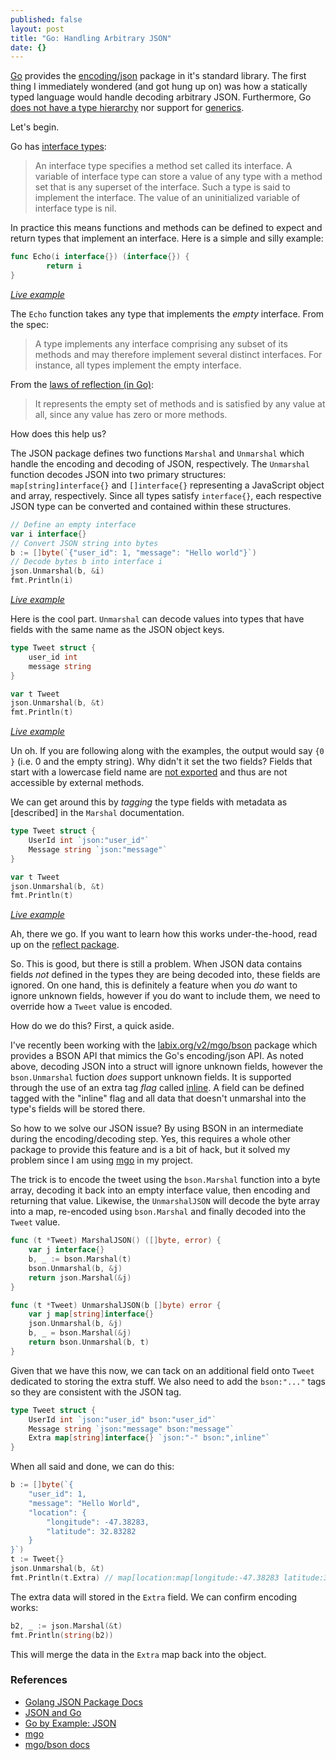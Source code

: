 ```yaml
---
published: false
layout: post
title: "Go: Handling Arbitrary JSON"
date: {}
---
```


[Go](http://golang.org) provides the [encoding/json](http://golang.org/pkg/encoding/json/) package in it's standard library. The first thing I immediately wondered (and got hung up on) was how a statically typed language would handle decoding arbitrary JSON. Furthermore, Go [does not have a type hierarchy](http://golang.org/doc/faq#inheritance) nor support for [generics](http://golang.org/doc/faq#generics).

Let's begin.

Go has [interface types](http://golang.org/ref/spec#Interface_types):

> An interface type specifies a method set called its interface. A variable of interface type can store a value of any type with a method set that is any superset of the interface. Such a type is said to implement the interface. The value of an uninitialized variable of interface type is nil.

In practice this means functions and methods can be defined to expect and return types that implement an interface. Here is a simple and silly example:

```go
func Echo(i interface{}) (interface{}) {
        return i
}
```
_[Live example](http://play.golang.org/p/-nzvZnQpLc)_

The `Echo` function takes any type that implements the _empty_ interface. From the spec:

> A type implements any interface comprising any subset of its methods and may therefore implement several distinct interfaces. For instance, all types implement the empty interface.

From the [laws of reflection (in Go)](http://golang.org/doc/articles/laws_of_reflection.html):

> It represents the empty set of methods and is satisfied by any value at all, since any value has zero or more methods.

How does this help us?

The JSON package defines two functions `Marshal` and `Unmarshal` which handle the encoding and decoding of JSON, respectively. The `Unmarshal` function decodes JSON into two primary structures: `map[string]interface{}` and `[]interface{}` representing a JavaScript object and array, respectively. Since all types satisfy `interface{}`, each respective JSON type can be converted and contained within these structures.

```go
// Define an empty interface
var i interface{}
// Convert JSON string into bytes
b := []byte(`{"user_id": 1, "message": "Hello world"}`)
// Decode bytes b into interface i
json.Unmarshal(b, &i)
fmt.Println(i)
```

_[Live example](http://play.golang.org/p/QLRx22PJMF)_

Here is the cool part. `Unmarshal` can decode values into types that have fields with the same name as the JSON object keys.

```go
type Tweet struct {
    user_id int
    message string
}

var t Tweet
json.Unmarshal(b, &t)
fmt.Println(t)
```

_[Live example](http://play.golang.org/p/l0gh-SoQ2a)_

Un oh. If you are following along with the examples, the output would say `{0 }` (i.e. 0 and the empty string). Why didn't it set the two fields? Fields that start with a lowercase field name are [not exported](http://golang.org/ref/spec#Exported_identifiers) and thus are not accessible by external methods.

We can get around this by _tagging_ the type fields with metadata as [described] in the `Marshal` documentation.

```go
type Tweet struct {
    UserId int `json:"user_id"`
    Message string `json:"message"`
}

var t Tweet
json.Unmarshal(b, &t)
fmt.Println(t)
```

_[Live example](http://play.golang.org/p/P-BM9QdYjG)_

Ah, there we go. If you want to learn how this works under-the-hood, read up on the [reflect package](http://golang.org/pkg/reflect/#StructTag).

So. This is good, but there is still a problem. When JSON data contains fields _not_ defined in the types they are being decoded into, these fields are ignored. On one hand, this is definitely a feature when you _do_ want to ignore unknown fields, however if you do want to include them, we need to override how a `Tweet` value is encoded.

How do we do this? First, a quick aside.

I've recently been working with the [labix.org/v2/mgo/bson](http://godoc.org/labix.org/v2/mgo/bson) package which provides a BSON API that mimics the Go's encoding/json API. As noted above, decoding JSON into a struct will ignore unknown fields, however the `bson.Unmarshal` fuction _does_ support unknown fields. It is supported through the use of an extra tag _flag_ called [inline](http://godoc.org/labix.org/v2/mgo/bson#Marshal). A field can be defined tagged with the "inline" flag and all data that doesn't unmarshal into the type's fields will be stored there.

So how to we solve our JSON issue? By using BSON in an intermediate during the encoding/decoding step. Yes, this requires a whole other package to provide this feature and is a bit of hack, but it solved my problem since I am using [mgo](http://labix.org/mgo) in my project.

The trick is to encode the tweet using the `bson.Marshal` function into a byte array, decoding it back into an empty interface value, then encoding and returning that value. Likewise, the `UnmarshalJSON` will decode the byte array into a map, re-encoded using `bson.Marshal` and finally decoded into the `Tweet` value.

```go
func (t *Tweet) MarshalJSON() ([]byte, error) {
    var j interface{}
    b, _ := bson.Marshal(t)
    bson.Unmarshal(b, &j)
    return json.Marshal(&j)
}

func (t *Tweet) UnmarshalJSON(b []byte) error {
    var j map[string]interface{}
    json.Unmarshal(b, &j)
    b, _ = bson.Marshal(&j)
    return bson.Unmarshal(b, t)
}
```

Given that we have this now, we can tack on an additional field onto `Tweet` dedicated to storing the extra stuff. We also need to add the `bson:"..."` tags so they are consistent with the JSON tag.

```go
type Tweet struct {
    UserId int `json:"user_id" bson:"user_id"`
    Message string `json:"message" bson:"message"`
    Extra map[string]interface{} `json:"-" bson:",inline"`
}
```

When all said and done, we can do this:

```go
b := []byte(`{
	"user_id": 1,
    "message": "Hello World",
    "location": {
    	"longitude": -47.38283,
        "latitude": 32.83282
    }
}`)
t := Tweet{}
json.Unmarshal(b, &t)
fmt.Println(t.Extra) // map[location:map[longitude:-47.38283 latitude:32.83282]]
```

The extra data will stored in the `Extra` field. We can confirm encoding works:

```go
b2, _ := json.Marshal(&t)
fmt.Println(string(b2))
```
This will merge the data in the `Extra` map back into the object.

### References

- [Golang JSON Package Docs](http://golang.org/pkg/encoding/json/)
- [JSON and Go](http://golang.org/doc/articles/json_and_go.html)
- [Go by Example: JSON](https://gobyexample.com/json)
- [mgo](http://labix.org/mgo)
- [mgo/bson docs](http://godoc.org/labix.org/v2/mgo/bson)

